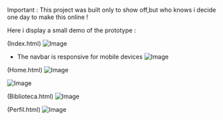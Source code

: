 
Important : This project was built only to show off,but who knows i decide one day to make this online !

Here i display a small demo of the prototype :

  (Index.html)
  ![Image](https://github.com/user-attachments/assets/7a97d01b-a2da-4622-a4ae-9c660d43903e)

   - The navbar is responsive for mobile devices
   ![Image](https://github.com/user-attachments/assets/1c7517d4-66db-4454-a809-a6d8467df26a)
  
  (Home.html)
  ![Image](https://github.com/user-attachments/assets/3f47e153-65f6-48dd-a82c-92e780339785)
    
  ![Image](https://github.com/user-attachments/assets/d3cc4b46-719b-44a5-82e4-7a089ebcbc5e)

  
  (Biblioteca.html)
  ![Image](https://github.com/user-attachments/assets/17ddc56e-61a3-4029-9deb-3efa75f03d2f)

  (Perfil.html)
  ![Image](https://github.com/user-attachments/assets/78a67b37-41d5-4385-8df1-80311ec501a2)
  
